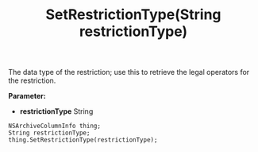 ﻿---
uid: crmscript_ref_NSArchiveColumnInfo_SetRestrictionType
title: SetRestrictionType(String restrictionType)
intellisense: NSArchiveColumnInfo.SetRestrictionType
keywords: NSArchiveColumnInfo, GetRestrictionType
so.topic: reference
---

The data type of the restriction; use this to retrieve the legal operators for the restriction.

**Parameter:** 
 - **restrictionType** String

```crmscript
NSArchiveColumnInfo thing;
String restrictionType;
thing.SetRestrictionType(restrictionType);
```

